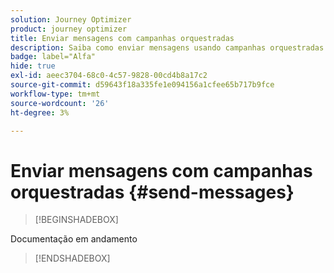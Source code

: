 ```yaml
---
solution: Journey Optimizer
product: journey optimizer
title: Enviar mensagens com campanhas orquestradas
description: Saiba como enviar mensagens usando campanhas orquestradas com o Adobe Journey Optimizer.
badge: label="Alfa"
hide: true
exl-id: aeec3704-68c0-4c57-9828-00cd4b8a17c2
source-git-commit: d59643f18a335fe1e094156a1cfee65b717b9fce
workflow-type: tm+mt
source-wordcount: '26'
ht-degree: 3%

---
```


# Enviar mensagens com campanhas orquestradas {#send-messages}

>[!BEGINSHADEBOX]

Documentação em andamento

>[!ENDSHADEBOX]

<!--- done via channel activities:  link to the activities section
- sub-sections for each capability related to messages : experimentation, personalization, simulation, multilingue, ... with links to AJO docs sections for detailed information-->

